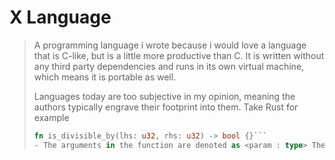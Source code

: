 # X Language

> A programming language i wrote because i would love a language that is C-like, but is a little more productive than C. It is written without any third party dependencies and runs in its own virtual machine, which means it is portable as well. 
>
> Languages today are too subjective in my opinion, meaning the authors typically engrave their footprint into them. 
> Take Rust for example
> ```Rust 
> fn is_divisible_by(lhs: u32, rhs: u32) -> bool {}```
> - The arguments in the function are denoted as <param : type> Theres no reason for this. All it does is add an extra character ":" - also "fn" which is the keyword for a function, which in this case returns -> bool - This is bloat. The function could be rewritten as bool is_divisible_by(int lhs, int rhs){} which is more readable. There is no need for "->" or ":" or writing "fn" - I believe C is still the best language ever written, if it could just be a little more productive. Simple things such as string manipulation is "hard". I also want to remove the need for pointers and memory allocation/freeing. 
